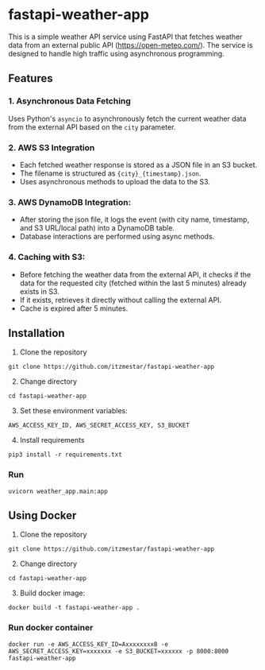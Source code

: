 # fastapi-weather-app
This is a simple weather API service using FastAPI that fetches weather
data from an external public API (https://open-meteo.com/). 
The service is designed to handle high traffic using asynchronous programming.

## Features

### 1. Asynchronous Data Fetching
Uses Python's `asyncio` to asynchronously fetch the current weather data from the
external API based on the `city` parameter.

### 2. AWS S3 Integration
- Each fetched weather response is stored as a JSON file in an S3 bucket.
- The filename is structured as `{city}_{timestamp}.json`.
- Uses asynchronous methods to upload the data to the S3.

### 3. AWS DynamoDB Integration:
- After storing the json file, it logs the event (with city name, timestamp, and S3 URL/local
path) into a DynamoDB table.
- Database interactions are performed using async methods.

### 4. Caching with S3:
- Before fetching the weather data from the external API, it checks if the data for the
requested city (fetched within the last 5 minutes) already exists in S3.
- If it exists, retrieves it directly without calling the external API.
- Cache is expired after 5 minutes.

## Installation

1. Clone the repository

```
git clone https://github.com/itzmestar/fastapi-weather-app
```

2. Change directory

```
cd fastapi-weather-app
```

3. Set these environment variables:

`AWS_ACCESS_KEY_ID,
AWS_SECRET_ACCESS_KEY,
S3_BUCKET`

4. Install requirements

```
pip3 install -r requirements.txt
```

### Run

```
uvicorn weather_app.main:app
```

## Using Docker

1. Clone the repository

```
git clone https://github.com/itzmestar/fastapi-weather-app
```

2. Change directory

```
cd fastapi-weather-app
```

3. Build docker image:
```
docker build -t fastapi-weather-app .
```

### Run docker container
```
docker run -e AWS_ACCESS_KEY_ID=AxxxxxxxxB -e AWS_SECRET_ACCESS_KEY=xxxxxxx -e S3_BUCKET=xxxxxx -p 8000:8000 fastapi-weather-app
```
